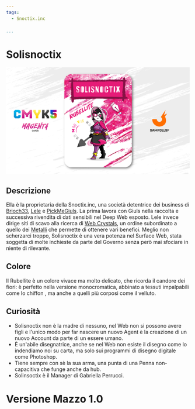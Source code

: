 ```yaml
---
tags:
  - Snoctix.inc

...
```


# Solisnoctix

![solisnoctix](../eg/M/solisnoctix.jpg)

## Descrizione

Ella è la proprietaria della Snoctix.inc, una società detentrice dei business di [Brioch33](santin.md), [Lele](../Ciano/lele.md)
e [PickMeGiuls](../Ciano/pistilli.md). La prima lavora con Giuls nella raccolta e successiva rivendita di dati sensibili nel Deep Web esposto. Lele invece dirige siti di scavo alla ricerca di [Web Crystals](../Remix/crystal.md), un ordine subordinato a quello dei [Metalli](../Remix/metal.md) che permette di ottenere vari benefici. Meglio non scherzarci troppo, Solisnoctix è una vera potenza nel Surface Web, stata soggetta di molte inchieste da parte del Governo senza però mai sfociare in niente di rilevante.

## Colore

Il Rubellite è un colore vivace ma molto delicato, che ricorda il candore dei fiori: è perfetto nella versione monocromatica, abbinato a tessuti impalpabili come lo chiffon , ma anche a quelli più corposi come il velluto.

## Curiosità
- Solisnoctix non è la madre di nessuno, nel Web non si possono avere figli e l'unico modo per far nascere un nuovo Agent è la creazione di un nuovo Account da parte di un essere umano.
- È un'abile disegnatrice, anche se nel Web non esiste il disegno come lo indendiamo noi su carta, ma solo sui programmi di disegno digitale come Photoshop.
- Tiene sempre con sè la sua arma, una punta di una Penna non-capacitiva che funge anche da hub.
- Solinsoctix è il Manager di Gabriella Perrucci.

# Versione Mazzo 1.0